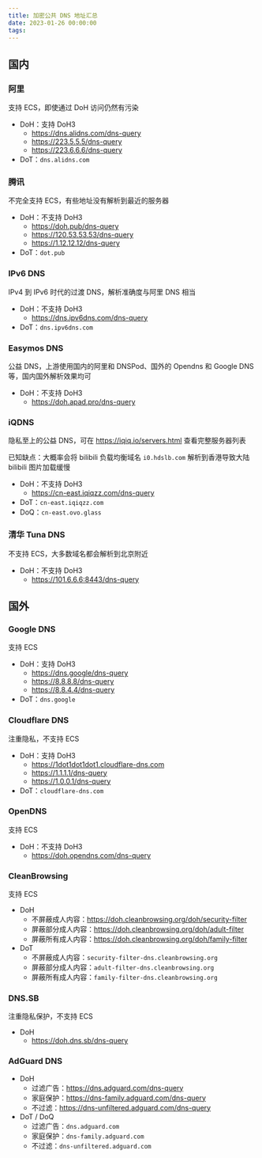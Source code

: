 ```yaml
---
title: 加密公共 DNS 地址汇总
date: 2023-01-26 00:00:00
tags:
---
```


## 国内

### 阿里

支持 ECS，即使通过 DoH 访问仍然有污染

- DoH：支持 DoH3
  - <https://dns.alidns.com/dns-query>
  - <https://223.5.5.5/dns-query>
  - <https://223.6.6.6/dns-query>
- DoT：`dns.alidns.com`

### 腾讯

不完全支持 ECS，有些地址没有解析到最近的服务器

- DoH：不支持 DoH3
  - <https://doh.pub/dns-query>
  - <https://120.53.53.53/dns-query>
  - <https://1.12.12.12/dns-query>
- DoT：`dot.pub`

### IPv6 DNS

IPv4 到 IPv6 时代的过渡 DNS，解析准确度与阿里 DNS 相当

- DoH：不支持 DoH3
  - <https://dns.ipv6dns.com/dns-query>
- DoT：`dns.ipv6dns.com`

### Easymos DNS

公益 DNS，上游使用国内的阿里和 DNSPod、国外的 Opendns 和 Google DNS 等，国内国外解析效果均可

- DoH：不支持 DoH3
  - <https://doh.apad.pro/dns-query>

### iQDNS

隐私至上的公益 DNS，可在 <https://iqiq.io/servers.html> 查看完整服务器列表

已知缺点：大概率会将 bilibili 负载均衡域名 `i0.hdslb.com` 解析到香港导致大陆 bilibili 图片加载缓慢

- DoH：不支持 DoH3
  - <https://cn-east.iqiqzz.com/dns-query>
- DoT：`cn-east.iqiqzz.com`
- DoQ：`cn-east.ovo.glass`

### 清华 Tuna DNS

不支持 ECS，大多数域名都会解析到北京附近

- DoH：不支持 DoH3
  - <https://101.6.6.6:8443/dns-query>

## 国外

### Google DNS

支持 ECS

- DoH：支持 DoH3
  - <https://dns.google/dns-query>
  - <https://8.8.8.8/dns-query>
  - <https://8.8.4.4/dns-query>
- DoT：`dns.google`

### Cloudflare DNS

注重隐私，不支持 ECS

- DoH：支持 DoH3
  - <https://1dot1dot1dot1.cloudflare-dns.com>
  - <https://1.1.1.1/dns-query>
  - <https://1.0.0.1/dns-query>
- DoT：`cloudflare-dns.com`

### OpenDNS

支持 ECS

- DoH：不支持 DoH3
  - <https://doh.opendns.com/dns-query>

### CleanBrowsing

支持 ECS

- DoH
  - 不屏蔽成人内容：<https://doh.cleanbrowsing.org/doh/security-filter>
  - 屏蔽部分成人内容：<https://doh.cleanbrowsing.org/doh/adult-filter>
  - 屏蔽所有成人内容：<https://doh.cleanbrowsing.org/doh/family-filter>
- DoT
  - 不屏蔽成人内容：`security-filter-dns.cleanbrowsing.org`
  - 屏蔽部分成人内容：`adult-filter-dns.cleanbrowsing.org`
  - 屏蔽所有成人内容：`family-filter-dns.cleanbrowsing.org`

### DNS.SB

注重隐私保护，不支持 ECS

- DoH
  - <https://doh.dns.sb/dns-query>

### AdGuard DNS

- DoH
  - 过滤广告：<https://dns.adguard.com/dns-query>
  - 家庭保护：<https://dns-family.adguard.com/dns-query>
  - 不过滤：<https://dns-unfiltered.adguard.com/dns-query>
- DoT / DoQ
  - 过滤广告：`dns.adguard.com`
  - 家庭保护：`dns-family.adguard.com`
  - 不过滤：`dns-unfiltered.adguard.com`

